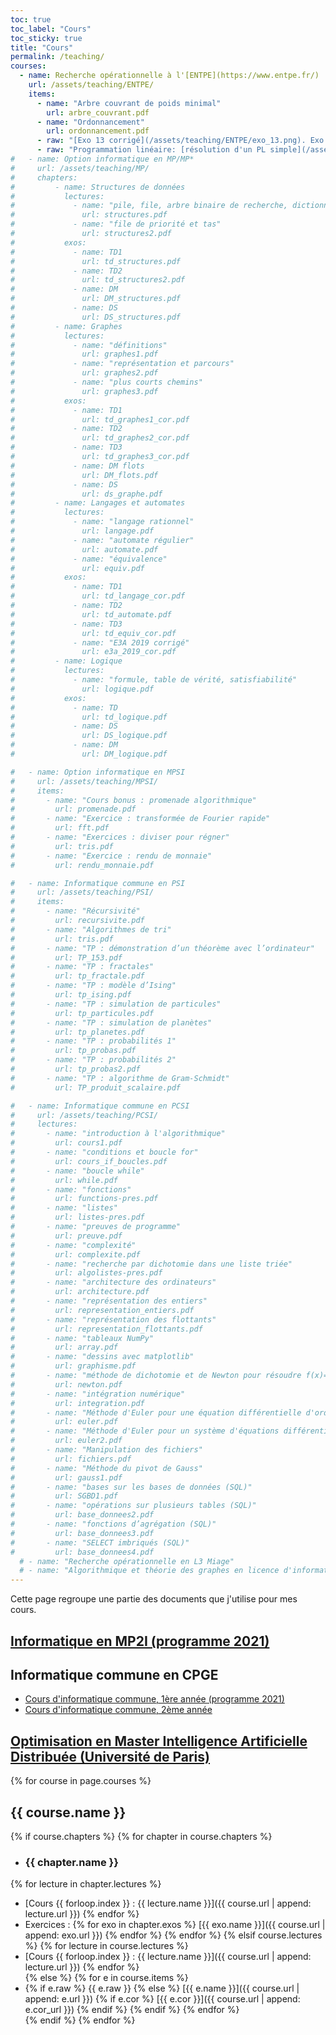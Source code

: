 ```yaml
---
toc: true
toc_label: "Cours"
toc_sticky: true
title: "Cours"
permalink: /teaching/
courses:
  - name: Recherche opérationnelle à l'[ENTPE](https://www.entpe.fr/)
    url: /assets/teaching/ENTPE/
    items:
      - name: "Arbre couvrant de poids minimal" 
        url: arbre_couvrant.pdf
      - name: "Ordonnancement" 
        url: ordonnancement.pdf
      - raw: "[Exo 13 corrigé](/assets/teaching/ENTPE/exo_13.png). Exo 11 corrigé sur GeoGebra : [MPM](https://www.geogebra.org/geometry/pvytdupg), [PERT à compléter](https://www.geogebra.org/geometry/u7z9jngn)"
      - raw: "Programmation linéaire: [résolution d'un PL simple](/assets/teaching/ENTPE/lp_ex.html) ([représentation avec Geogebra](https://www.geogebra.org/m/jcjnzg9x)), [résolution avec Python (exercice Roulements à bille)](https://github.com/fortierq/ENTPE/blob/master/lp/roulement_billes.ipynb), [simplexe à 2 phases](/assets/teaching/ENTPE/simplexe_2_phases.html)"
#   - name: Option informatique en MP/MP*
#     url: /assets/teaching/MP/
#     chapters:
#         - name: Structures de données
#           lectures: 
#             - name: "pile, file, arbre binaire de recherche, dictionnaire" 
#               url: structures.pdf
#             - name: "file de priorité et tas"
#               url: structures2.pdf
#           exos:
#             - name: TD1
#               url: td_structures.pdf 
#             - name: TD2
#               url: td_structures2.pdf 
#             - name: DM
#               url: DM_structures.pdf
#             - name: DS
#               url: DS_structures.pdf
#         - name: Graphes
#           lectures: 
#             - name: "définitions"
#               url: graphes1.pdf
#             - name: "représentation et parcours"
#               url: graphes2.pdf
#             - name: "plus courts chemins"
#               url: graphes3.pdf
#           exos:
#             - name: TD1
#               url: td_graphes1_cor.pdf 
#             - name: TD2
#               url: td_graphes2_cor.pdf
#             - name: TD3
#               url: td_graphes3_cor.pdf
#             - name: DM flots
#               url: DM_flots.pdf
#             - name: DS
#               url: ds_graphe.pdf
#         - name: Langages et automates
#           lectures: 
#             - name: "langage rationnel"
#               url: langage.pdf
#             - name: "automate régulier"
#               url: automate.pdf
#             - name: "équivalence"
#               url: equiv.pdf
#           exos:
#             - name: TD1
#               url: td_langage_cor.pdf 
#             - name: TD2
#               url: td_automate.pdf
#             - name: TD3
#               url: td_equiv_cor.pdf
#             - name: "E3A 2019 corrigé"
#               url: e3a_2019_cor.pdf
#         - name: Logique
#           lectures: 
#             - name: "formule, table de vérité, satisfiabilité"
#               url: logique.pdf
#           exos:
#             - name: TD
#               url: td_logique.pdf 
#             - name: DS
#               url: DS_logique.pdf
#             - name: DM
#               url: DM_logique.pdf

#   - name: Option informatique en MPSI
#     url: /assets/teaching/MPSI/
#     items:
#       - name: "Cours bonus : promenade algorithmique" 
#         url: promenade.pdf
#       - name: "Exercice : transformée de Fourier rapide" 
#         url: fft.pdf
#       - name: "Exercices : diviser pour régner" 
#         url: tris.pdf
#       - name: "Exercice : rendu de monnaie" 
#         url: rendu_monnaie.pdf

#   - name: Informatique commune en PSI
#     url: /assets/teaching/PSI/
#     items:
#       - name: "Récursivité" 
#         url: recursivite.pdf
#       - name: "Algorithmes de tri" 
#         url: tris.pdf
#       - name: "TP : démonstration d’un théorème avec l’ordinateur" 
#         url: TP_153.pdf
#       - name: "TP : fractales" 
#         url: tp_fractale.pdf
#       - name: "TP : modèle d’Ising" 
#         url: tp_ising.pdf
#       - name: "TP : simulation de particules" 
#         url: tp_particules.pdf
#       - name: "TP : simulation de planètes" 
#         url: tp_planetes.pdf
#       - name: "TP : probabilités 1" 
#         url: tp_probas.pdf
#       - name: "TP : probabilités 2" 
#         url: tp_probas2.pdf
#       - name: "TP : algorithme de Gram-Schmidt" 
#         url: TP_produit_scalaire.pdf

#   - name: Informatique commune en PCSI
#     url: /assets/teaching/PCSI/
#     lectures: 
#       - name: "introduction à l'algorithmique" 
#         url: cours1.pdf
#       - name: "conditions et boucle for" 
#         url: cours_if_boucles.pdf
#       - name: "boucle while" 
#         url: while.pdf
#       - name: "fonctions" 
#         url: functions-pres.pdf
#       - name: "listes" 
#         url: listes-pres.pdf
#       - name: "preuves de programme" 
#         url: preuve.pdf
#       - name: "complexité" 
#         url: complexite.pdf
#       - name: "recherche par dichotomie dans une liste triée" 
#         url: algolistes-pres.pdf
#       - name: "architecture des ordinateurs" 
#         url: architecture.pdf
#       - name: "représentation des entiers" 
#         url: representation_entiers.pdf
#       - name: "représentation des flottants" 
#         url: representation_flottants.pdf
#       - name: "tableaux NumPy" 
#         url: array.pdf
#       - name: "dessins avec matplotlib" 
#         url: graphisme.pdf
#       - name: "méthode de dichotomie et de Newton pour résoudre f(x)=0" 
#         url: newton.pdf
#       - name: "intégration numérique" 
#         url: integration.pdf
#       - name: "Méthode d'Euler pour une équation différentielle d'ordre 1" 
#         url: euler.pdf
#       - name: "Méthode d'Euler pour un système d'équations différentielles" 
#         url: euler2.pdf
#       - name: "Manipulation des fichiers" 
#         url: fichiers.pdf
#       - name: "Méthode du pivot de Gauss" 
#         url: gauss1.pdf
#       - name: "bases sur les bases de données (SQL)" 
#         url: SGBD1.pdf
#       - name: "opérations sur plusieurs tables (SQL)"
#         url: base_donnees2.pdf
#       - name: "fonctions d’agrégation (SQL)" 
#         url: base_donnees3.pdf
#       - name: "SELECT imbriqués (SQL)" 
#         url: base_donnees4.pdf
  # - name: "Recherche opérationnelle en L3 Miage"
  # - name: "Algorithmique et théorie des graphes en licence d'informatique"
---
```


Cette page regroupe une partie des documents que j'utilise pour mes cours.

## [Informatique en MP2I (programme 2021)](https://mp2i-fsm.github.io/mp2i-2021)
<!-- [<img src="https://github.githubassets.com/images/modules/logos_page/GitHub-Mark.png" width=30>](http://google.com.au/) -->

## Informatique commune en CPGE
- [Cours d'informatique commune, 1ère année (programme 2021)](https://fortierq.github.io/itc1)  
- [Cours d'informatique commune, 2ème année](https://fortierq.github.io/ipt2)  

## [Optimisation en Master Intelligence Artificielle Distribuée (Université de Paris)](https://fortierq.github.io/oc-m1-2021)

{% for course in page.courses %}
## {{ course.name }}
{% if course.chapters %}
{% for chapter in course.chapters %}
- ### {{ chapter.name }}  
{% for lecture in chapter.lectures %} 
  - [Cours {{ forloop.index }} : {{ lecture.name }}]({{ course.url | append: lecture.url }})
{% endfor %}  
  - Exercices : {% for exo in chapter.exos %} [{{ exo.name }}]({{ course.url | append: exo.url }}) {% endfor %}
{% endfor %}
{% elsif course.lectures %}
{% for lecture in course.lectures %} 
  - [Cours {{ forloop.index }} : {{ lecture.name }}]({{ course.url | append: lecture.url }})
{% endfor %}  
{% else %}
{% for e in course.items %} 
  - {% if e.raw %} {{ e.raw }}
  {% else %}
  [{{ e.name }}]({{ course.url | append: e.url }})
  {% if e.cor %} [{{ e.cor }}]({{ course.url | append: e.cor_url }}) {% endif %}
  {% endif %} 
{% endfor %}  
{% endif %}
{% endfor %}
